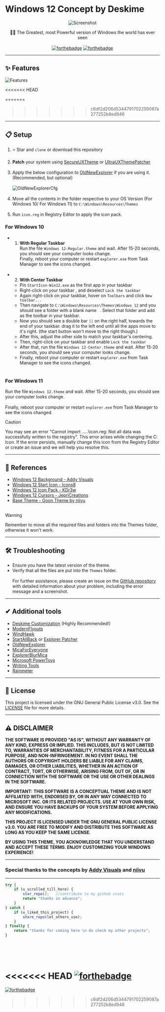 # Windows 12 Concept by Deskime

<div style="text-align: center;">

![Screenshot](./Banner.png)

💪🏻 The Greatest, most Powerful version of Windows the world has ever seen
<br><br>
[![forthebadge](https://forthebadge.com/images/badges/for-you.svg)](https://forthebadge.com)
[![forthebadge](https://forthebadge.com/images/badges/built-with-love.svg)](https://forthebadge.com)

</div>

------------

## ✨ Features

![Features](./features.png)

<<<<<<< HEAD

=======
>>>>>>> c6df2d206d5344791702259087a277252b8ed946
---

## 📋 Setup

1. ⭐ Star and `clone` or download this repository
<br><br>
2. **Patch** your system using [SecureUXTheme](https://github.com/namazso/SecureUxTheme) or [UltraUXThemePatcher](https://mhoefs.eu/software_uxtheme.php?lang=en)
<br><br>
3. Apply the below configuration to [OldNewExplorer](https://msfn.org/board/topic/170375-oldnewexplorer-119/) if you are using it. (Recommended, but optional)<br><br>![OldNewExplorerCfg](./OldNewExplorerCfg.png)
<br><br>
4. Move all the contents in the folder respective to your OS Version (For Windows 10/ For Windows 11) to `C:\Windows\Resources\Themes`
<br><br>
5. Run `icon.reg` in Registry Editor to apply the icon pack.

### For Windows 10
- 1. **With Regular Taskbar**<br>
  Run the file `Windows 12-Regular.theme` and wait. After 15-20 seconds, you should see your computer looks change.<br>Finally, reboot your computer or restart `explorer.exe` from Task Manager to see the icons changed.
<br><br>
- 2. **With Center Taskbar**<br>
  - Pin `StartIcon-Win12.exe` as the first app in your taskbar
  - Right-click on your taskbar , and deselect `Lock the taskbar`
  - Again right-click on your taskbar, hover on `Toolbars` and click `New toolbar...`
  - Then navigate to `C:\Windows\Resources\Themes\Windows 12` and you should see a folder with a blank name ` `. Select that folder and add as the toolbar in your taskbar.
  - Now you should see a double bar `||` on the right half, towards the end of your taskbar. drag it to the left end until all the apps move to it's right. (the start button won't move to the right though.)
  -  After this, adjust the other side to match your taskbar's centering.
  - Then, right-click on your taskbar and enable `Lock the taskbar`
  - After that, run the file `Windows 12-Center.theme` and wait. After 15-20 seconds, you should see your computer looks change.
  - Finally, reboot your computer or restart `explorer.exe` from Task Manager to see the icons changed.
<br><br>
### For Windows 11
Run the file `Windows 12.theme` and wait. After 15-20 seconds, you should see your computer looks change.
<br><br>
Finally, reboot your computer or restart `explorer.exe` from Task Manager to see the icons changed.

> [!CAUTION]
> You may see an error "Cannot import .....\icon.reg: Not all data was successfully written to the registry". This error arises while changing the C: Icon. If the error persists, manually change this icon from the Registry Editor or create an issue and we will help you resolve this.

---

## 📃 References
- [Windows 12 Background - Addy Visuals](https://www.youtube.com/watch?v=1k1vz9PD7O4&ab_channel=AddyVisuals)
- [Windows 12 Start Icon - Icons8](https://icons8.com/icon/srWpsuip5wG0/windows-11)
- [Windows 12 Icon Pack - KDr3w](https://www.deviantart.com/kdr3w/art/Matte-758699852)
- [Windows 12 Cursors - JepriCreations](https://www.deviantart.com/jepricreations/art/Windows-11-Cursors-Concept-886489356)
- [Base Theme - Goon Theme by niivu]()
   <br><br>

> [!WARNING]
> Remember to move all the required files and folders into the Themes folder, otherwise it won't work.

---

## 🛠️ Troubleshooting

- Ensure you have the latest version of the theme.
- Verify that all the files are put into the `Themes` folder.
<br><br>
   For further assistance, please create an issue on the [GitHub repository](https://github.com/Deskime/Windows-12/issues) with detailed information about your problem, including the error message and a screenshot.

---

## ✔ Additional tools

- [Deskime Customization](https://github.com/Deskime/Deskime_Customization) (Highly Recommended!)
- [ModernFlyouts](https://github.com/ModernFlyouts-Community/ModernFlyouts)
- [WindHawk](https://windhawk.net/)
- [StartAllBack]() or [Explorer Patcher]()
- [OldNewExplorer](https://msfn.org/board/topic/170375-oldnewexplorer-119/)
- [MicaForEveryone](https://github.com/MicaForEveryone/MicaForEveryone)
- [ExplorerBlurMica](https://github.com/Maplespe/ExplorerBlurMica)
- [Microsoft PowerToys](https://github.com/microsoft/PowerToys)
- [Writing Tools](https://github.com/theJayTea/WritingTools/)
- [Rainmeter](https://www.rainmeter.net/)
 
---

## 📄 License

This project is licensed under the GNU General Public License v3.0. See the [LICENSE](LICENSE) file for more details.

---

## ⚠️ DISCLAIMER

**THE SOFTWARE IS PROVIDED "AS IS", WITHOUT ANY WARRANTY OF ANY KIND, EXPRESS OR IMPLIED. THIS INCLUDES, BUT IS NOT LIMITED TO, WARRANTIES OF MERCHANTABILITY, FITNESS FOR A PARTICULAR PURPOSE, AND NON-INFRINGEMENT. IN NO EVENT SHALL THE AUTHORS OR COPYRIGHT HOLDERS BE LIABLE FOR ANY CLAIMS, DAMAGES, OR OTHER LIABILITIES, WHETHER IN AN ACTION OF CONTRACT, TORT, OR OTHERWISE, ARISING FROM, OUT OF, OR IN CONNECTION WITH THE SOFTWARE OR THE USE OR OTHER DEALINGS IN THE SOFTWARE.**

**IMPORTANT:** **THIS SOFTWARE IS A CONCEPTUAL THEME AND IS NOT AFFILIATED WITH, ENDORSED BY, OR IN ANY WAY CONNECTED TO MICROSOFT INC. OR ITS RELATED PROJECTS. USE AT YOUR OWN RISK, AND ENSURE YOU HAVE BACKUPS OF YOUR SYSTEM BEFORE APPLYING ANY MODIFICATIONS.**

**THIS PROJECT IS LICENSED UNDER THE GNU GENERAL PUBLIC LICENSE v3.0. YOU ARE FREE TO MODIFY AND DISTRIBUTE THIS SOFTWARE AS LONG AS YOU KEEP THE SAME LICENSE.**

**BY USING THIS THEME, YOU ACKNOWLEDGE THAT YOU UNDERSTAND AND ACCEPT THESE TERMS. ENJOY CUSTOMIZING YOUR WINDOWS EXPERIENCE!**

---
### Special thanks to the concepts by [Addy Visuals](https://www.youtube.com/watch?v=1k1vz9PD7O4&ab_channel=AddyVisuals) and [niivu](https://www.deviantart.com/niivu/art/Windows-12-for-Windows-11-1139654666)

---

```javascript
try {
    if (u_scrolled_till_here) {
        star_repo();   //contribute to my github stats
        return "thanks in advance";
    }
} catch {
    if (u_liked_this_project) {
        share_repo(let_others_use);
    }
} finally {
    return "thanks for coming here \n do check my other projects";
}
```
<br><br>
<<<<<<< HEAD
[![forthebadge](https://forthebadge.com/images/badges/powered-by-coffee.svg)](https://ko-fi.com/deskime)
=======
[![forthebadge](https://forthebadge.com/images/badges/powered-by-coffee.svg)](https://ko-fi.com/deskime)
>>>>>>> c6df2d206d5344791702259087a277252b8ed946
